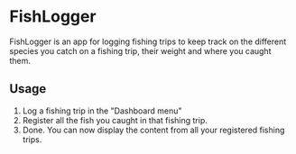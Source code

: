 
# FishLogger

FishLogger is an app for logging fishing trips to keep track on the different species you catch on a fishing trip, 
their weight and where you caught them. 


## Usage
1. Log a fishing trip in the "Dashboard menu"
2. Register all the fish you caught in that fishing trip.
3. Done. You can now display the content from all your registered fishing trips. 
